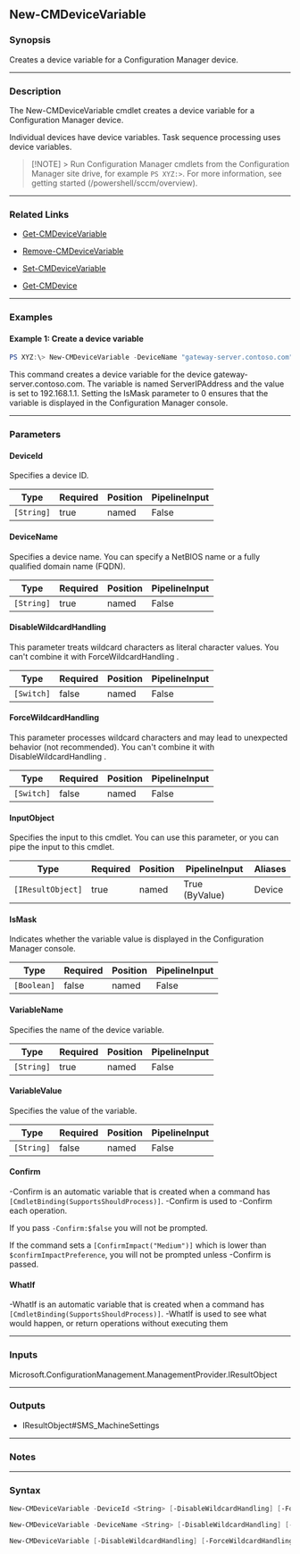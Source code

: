 New-CMDeviceVariable
--------------------




### Synopsis
Creates a device variable for a Configuration Manager device.



---


### Description

The New-CMDeviceVariable cmdlet creates a device variable for a Configuration Manager device.



Individual devices have device variables. Task sequence processing uses device variables.



> [!NOTE] > Run Configuration Manager cmdlets from the Configuration Manager site drive, for example `PS XYZ:>`. For more information, see getting started (/powershell/sccm/overview).



---


### Related Links
* [Get-CMDeviceVariable](Get-CMDeviceVariable)



* [Remove-CMDeviceVariable](Remove-CMDeviceVariable)



* [Set-CMDeviceVariable](Set-CMDeviceVariable)



* [Get-CMDevice](Get-CMDevice)





---


### Examples
#### Example 1: Create a device variable
```PowerShell
PS XYZ:\> New-CMDeviceVariable -DeviceName "gateway-server.contoso.com" -VariableName "ServerIPAddress" -VariableValue "192.168.1.1" -IsMask 0
```
This command creates a device variable for the device gateway-server.contoso.com. The variable is named ServerIPAddress and the value is set to 192.168.1.1. Setting the IsMask parameter to 0 ensures that the variable is displayed in the Configuration Manager console.


---


### Parameters
#### **DeviceId**

Specifies a device ID.






|Type      |Required|Position|PipelineInput|
|----------|--------|--------|-------------|
|`[String]`|true    |named   |False        |



#### **DeviceName**

Specifies a device name. You can specify a NetBIOS name or a fully qualified domain name (FQDN).






|Type      |Required|Position|PipelineInput|
|----------|--------|--------|-------------|
|`[String]`|true    |named   |False        |



#### **DisableWildcardHandling**

This parameter treats wildcard characters as literal character values. You can't combine it with ForceWildcardHandling .






|Type      |Required|Position|PipelineInput|
|----------|--------|--------|-------------|
|`[Switch]`|false   |named   |False        |



#### **ForceWildcardHandling**

This parameter processes wildcard characters and may lead to unexpected behavior (not recommended). You can't combine it with DisableWildcardHandling .






|Type      |Required|Position|PipelineInput|
|----------|--------|--------|-------------|
|`[Switch]`|false   |named   |False        |



#### **InputObject**

Specifies the input to this cmdlet. You can use this parameter, or you can pipe the input to this cmdlet.






|Type             |Required|Position|PipelineInput |Aliases|
|-----------------|--------|--------|--------------|-------|
|`[IResultObject]`|true    |named   |True (ByValue)|Device |



#### **IsMask**

Indicates whether the variable value is displayed in the Configuration Manager console.






|Type       |Required|Position|PipelineInput|
|-----------|--------|--------|-------------|
|`[Boolean]`|false   |named   |False        |



#### **VariableName**

Specifies the name of the device variable.






|Type      |Required|Position|PipelineInput|
|----------|--------|--------|-------------|
|`[String]`|true    |named   |False        |



#### **VariableValue**

Specifies the value of the variable.






|Type      |Required|Position|PipelineInput|
|----------|--------|--------|-------------|
|`[String]`|false   |named   |False        |



#### **Confirm**
-Confirm is an automatic variable that is created when a command has ```[CmdletBinding(SupportsShouldProcess)]```.
-Confirm is used to -Confirm each operation.

If you pass ```-Confirm:$false``` you will not be prompted.


If the command sets a ```[ConfirmImpact("Medium")]``` which is lower than ```$confirmImpactPreference```, you will not be prompted unless -Confirm is passed.

#### **WhatIf**
-WhatIf is an automatic variable that is created when a command has ```[CmdletBinding(SupportsShouldProcess)]```.
-WhatIf is used to see what would happen, or return operations without executing them


---


### Inputs
Microsoft.ConfigurationManagement.ManagementProvider.IResultObject





---


### Outputs
* IResultObject#SMS_MachineSettings






---


### Notes




---


### Syntax
```PowerShell
New-CMDeviceVariable -DeviceId <String> [-DisableWildcardHandling] [-ForceWildcardHandling] [-IsMask <Boolean>] -VariableName <String> [-VariableValue <String>] [-Confirm] [-WhatIf] [<CommonParameters>]
```
```PowerShell
New-CMDeviceVariable -DeviceName <String> [-DisableWildcardHandling] [-ForceWildcardHandling] [-IsMask <Boolean>] -VariableName <String> [-VariableValue <String>] [-Confirm] [-WhatIf] [<CommonParameters>]
```
```PowerShell
New-CMDeviceVariable [-DisableWildcardHandling] [-ForceWildcardHandling] -InputObject <IResultObject> [-IsMask <Boolean>] -VariableName <String> [-VariableValue <String>] [-Confirm] [-WhatIf] [<CommonParameters>]
```

